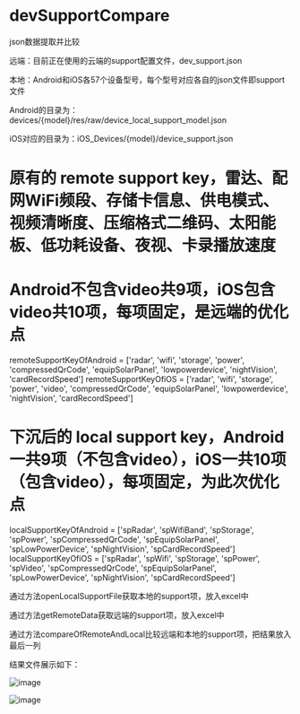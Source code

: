 # devSupportCompare
json数据提取并比较

远端：目前正在使用的云端的support配置文件，dev_support.json

本地：Android和iOS各57个设备型号，每个型号对应各自的json文件即support文件

Android的目录为：devices/{model}/res/raw/device_local_support_model.json

iOS对应的目录为：iOS_Devices/{model}/device_support.json


# 原有的 remote support key，雷达、配网WiFi频段、存储卡信息、供电模式、视频清晰度、压缩格式二维码、太阳能板、低功耗设备、夜视、卡录播放速度
# Android不包含video共9项，iOS包含video共10项，每项固定，是远端的优化点
remoteSupportKeyOfAndroid = ['radar', 'wifi', 'storage', 'power', 'compressedQrCode', 'equipSolarPanel', 'lowpowerdevice', 'nightVision', 'cardRecordSpeed']
remoteSupportKeyOfiOS = ['radar', 'wifi', 'storage', 'power', 'video', 'compressedQrCode', 'equipSolarPanel', 'lowpowerdevice', 'nightVision', 'cardRecordSpeed']


# 下沉后的 local support key，Android一共9项（不包含video），iOS一共10项（包含video），每项固定，为此次优化点
localSupportKeyOfAndroid = ['spRadar', 'spWifiBand', 'spStorage', 'spPower', 'spCompressedQrCode', 'spEquipSolarPanel', 'spLowPowerDevice', 'spNightVision', 'spCardRecordSpeed']
localSupportKeyOfiOS = ['spRadar', 'spWifi', 'spStorage', 'spPower', 'spVideo', 'spCompressedQrCode', 'spEquipSolarPanel', 'spLowPowerDevice', 'spNightVision', 'spCardRecordSpeed']


通过方法openLocalSupportFile获取本地的support项，放入excel中

通过方法getRemoteData获取远端的support项，放入excel中

通过方法compareOfRemoteAndLocal比较远端和本地的support项，把结果放入最后一列


结果文件展示如下：

![image](https://github.com/user-attachments/assets/dd45590c-b8d3-48af-bcc5-f904630f56af)















![image](https://github.com/user-attachments/assets/d8974347-ae13-42c7-95ac-e4427026bc01)
